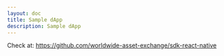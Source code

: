 ```yaml
---
layout: doc
title: Sample dApp
description: Sample dApp
---
```


Check at: https://github.com/worldwide-asset-exchange/sdk-react-native